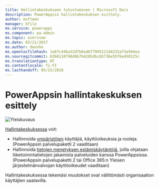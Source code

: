 ```yaml
---
title: Hallintakeskukseen tutustuminen | Microsoft Docs
description: PowerAppsin hallintakeskuksen esittely.
author: msftman
manager: kfile
ms.service: powerapps
ms.component: pa-admin
ms.topic: overview
ms.date: 03/21/2017
ms.author: deonhe
ms.openlocfilehash: 1a6fc44ba32d7b6adbf7995221d4232af3e564ea
ms.sourcegitcommit: b3b6118790d6b7b4285dbcb5736e55f6e450125c
ms.translationtype: HT
ms.contentlocale: fi-FI
ms.lasthandoff: 05/15/2018
---
```

# <a name="introduction-to-the-admin-center-for-powerapps"></a>PowerAppsin hallintakeskuksen esittely
![Yleiskuvaus](./media/introduction-to-the-admin-center/overview.png)  

[Hallintakeskuksessa](https://admin.powerapps.com) voit:

* Hallinnoida [ympäristöjen](environments-administration.md) käyttäjiä, käyttöoikeuksia ja rooleja. (PowerAppsin palvelupaketti 2 vaaditaan)
* Hallinnoida [tietojen menetyksen estämiskäytäntöjä](prevent-data-loss.md), joilla ohjataan liiketoimintatietojen jakamista palveluiden kanssa PowerAppsissa. (PowerAppsin palvelupaketti 2 tai Office 365:n Yleisen järjestelmänvalvojan käyttöoikeudet vaaditaan)

Hallintakeskuksessa tekemäsi muutokset ovat välittömästi organisaation käyttäjien saatavilla.     

